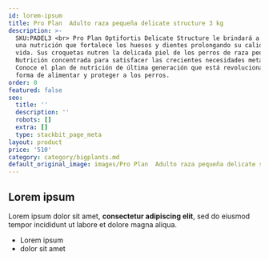 ```yaml
---
id: lorem-ipsum
title: Pro Plan  Adulto raza pequeña delicate structure 3 kg
description: >-
  SKU:PADEL3 <br> Pro Plan Optifortis Delicate Structure le brindará a tu perro
  una nutrición que fortalece los huesos y dientes prolongando su calidad de
  vida. Sus croquetas nutren la delicada piel de los perros de raza pequeña.
  Nutrición concentrada para satisfacer las crecientes necesidades metabólicas.
  Conoce el plan de nutrición de última generación que está revolucionando la
  forma de alimentar y proteger a los perros.
order: 0
featured: false
seo:
  title: ''
  description: ''
  robots: []
  extra: []
  type: stackbit_page_meta
layout: product
price: '510'
category: category/bigplants.md
default_original_image: images/Pro Plan  Adulto raza pequeña delicate structure.jpeg
---
```

## Lorem ipsum

Lorem ipsum dolor sit amet, **consectetur adipiscing elit**, sed do eiusmod tempor incididunt ut labore et dolore magna aliqua.

- Lorem ipsum
- dolor sit amet